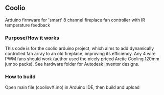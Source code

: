 ## Coolio
Arduino firmware for 'smart' 8 channel fireplace fan controller with IR temperature feedback

### Purpose/How it works
This code is for the coolio arduino project, which aims to add dynamically controlled fan array to an old fireplace, improving its efficiency. Any 4 wire PWM fans should work (author used the nicely priced Arctic Cooling 120mm jumbo packs). See hardware folder for Autodesk Inventor designs.

### How to build
Open main file (cooliovX.ino) in Arduino IDE, then build and upload
